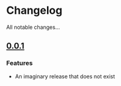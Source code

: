 # Changelog

All notable changes...

## [0.0.1](http://www.example.com)

### Features

* An imaginary release that does not exist
